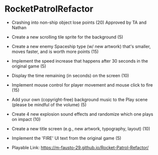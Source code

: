 # RocketPatrolRefactor
- Crashing into non-ship object lose points (20) Approved by TA and Nathan
- Create a new scrolling tile sprite for the background (5)
- Create a new enemy Spaceship type (w/ new artwork) that's smaller, moves faster, and is worth more points (15)
- Implement the speed increase that happens after 30 seconds in the original game (5)
- Display the time remaining (in seconds) on the screen (10)
- Implement mouse control for player movement and mouse click to fire (15)
- Add your own (copyright-free) background music to the Play scene (please be mindful of the volume) (5)
- Create 4 new explosion sound effects and randomize which one plays on impact (10)
- Create a new title screen (e.g., new artwork, typography, layout) (10)
- Implement the 'FIRE' UI text from the original game (5)

- Playable Link: https://m-fausto-29.github.io/Rocket-Patrol-Refactor/
